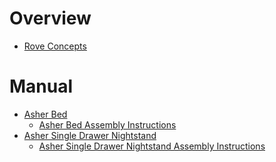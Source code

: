 # Overview

- [Rove Concepts](https://www.roveconcepts.com/)

# Manual

- [Asher Bed](https://www.roveconcepts.com/asher-bed)
    - [Asher Bed Assembly Instructions](asher-bed-assembly-instructions.pdf)
- [Asher Single Drawer Nightstand](https://www.roveconcepts.com/asher-single-drawer-nightstand)
    - [Asher Single Drawer Nightstand Assembly Instructions]()
